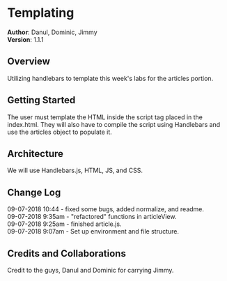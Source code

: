 # Templating

**Author**: Danul, Dominic, Jimmy</br>
**Version**: 1.1.1

## Overview
Utilizing handlebars to template this week's labs for the articles portion.

## Getting Started
The user must template the HTML inside the script tag placed in the index.html. They will also have to compile the script using Handlebars and use the articles object to populate it.

## Architecture
We will use Handlebars.js, HTML, JS, and CSS.

## Change Log
09-07-2018 10:44 - fixed some bugs, added normalize, and readme.</br>
09-07-2018 9:35am - "refactored" functions in articleView.</br>
09-07-2018 9:25am - finished article.js.</br>
09-07-2018 9:07am - Set up environment and file structure.

## Credits and Collaborations
Credit to the guys, Danul and Dominic for carrying Jimmy.